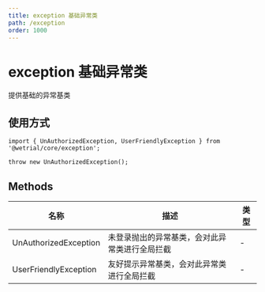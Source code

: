 ```yaml
---
title: exception 基础异常类
path: /exception
order: 1000
---
```


# exception 基础异常类

提供基础的异常基类

## 使用方式

```tsx |pure
import { UnAuthorizedException, UserFriendlyException } from '@wetrial/core/exception';

throw new UnAuthorizedException();
```

## Methods

| 名称                  | 描述                                           | 类型 |
| --------------------- | ---------------------------------------------- | ---- |
| UnAuthorizedException | 未登录抛出的异常基类，会对此异常类进行全局拦截 | -    |
| UserFriendlyException | 友好提示异常基类，会对此异常类进行全局拦截     | -    |
